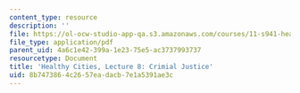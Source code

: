 ```yaml
---
content_type: resource
description: ''
file: https://ol-ocw-studio-app-qa.s3.amazonaws.com/courses/11-s941-healthy-cities-assessing-health-impacts-of-policies-and-plans-spring-2016/8b7473864c2657eadacb7e1a5391ae3c_MIT11_S941S16_Lec8.pdf
file_type: application/pdf
parent_uid: 4a6c1e42-399a-1e23-75e5-ac3737993737
resourcetype: Document
title: 'Healthy Cities, Lecture 8: Crimial Justice'
uid: 8b747386-4c26-57ea-dacb-7e1a5391ae3c
---
```

